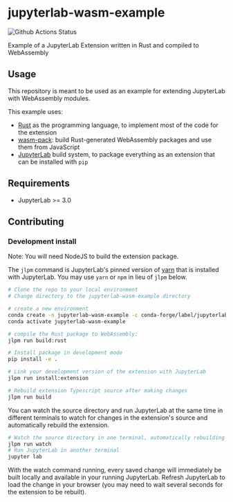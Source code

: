 # jupyterlab-wasm-example

![Github Actions Status](https://github.com/jtpio/jupyterlab-wasm-example/workflows/Build/badge.svg)

Example of a JupyterLab Extension written in Rust and compiled to WebAssembly

## Usage

This repository is meant to be used as an example for extending JupyterLab with WebAssembly modules.

This example uses:

- [Rust](https://rust-lang.org) as the programming language, to implement most of the code for the extension
- [wasm-pack](https://github.com/rustwasm/wasm-pack): build Rust-generated WebAssembly packages and use them from JavaScript
- [JupyterLab](https://github.com/jupyterlab/jupyterlab) build system, to package everything as an extension that can be installed with `pip`

## Requirements

* JupyterLab >= 3.0

## Contributing

### Development install

Note: You will need NodeJS to build the extension package.

The `jlpm` command is JupyterLab's pinned version of
[yarn](https://yarnpkg.com/) that is installed with JupyterLab. You may use
`yarn` or `npm` in lieu of `jlpm` below.

```bash
# Clone the repo to your local environment
# Change directory to the jupyterlab-wasm-example directory

# create a new environment
conda create -n jupyterlab-wasm-example -c conda-forge/label/jupyterlab_rc -c conda-forge/label/jupyterlab_server_rc -c conda-forge jupyterlab=3 nodejs python cookiecutter -y
conda activate jupyterlab-wasm-example

# compile the Rust package to WebAssembly:
jlpm run build:rust

# Install package in development mode
pip install -e .

# Link your development version of the extension with JupyterLab
jlpm run install:extension

# Rebuild extension Typescript source after making changes
jlpm run build
```

You can watch the source directory and run JupyterLab at the same time in different terminals to watch for changes in the extension's source and automatically rebuild the extension.

```bash
# Watch the source directory in one terminal, automatically rebuilding when needed
jlpm run watch
# Run JupyterLab in another terminal
jupyter lab
```

With the watch command running, every saved change will immediately be built locally and available in your running JupyterLab. Refresh JupyterLab to load the change in your browser (you may need to wait several seconds for the extension to be rebuilt).
